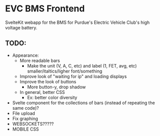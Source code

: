 # EVC BMS Frontend

SvelteKit webapp for the BMS for Purdue's Electric Vehicle Club's high voltage battery.

## TODO:

- Appearance:
	- More readable bars
		- Make the unit (V, A, C, etc) and label (1, FET, avg, etc) smaller/italtics/ligher font/something
	- Improve look of "waiting for ip" and loading displays
	- Improve the look of buttons
		- More button-y, drop shadow
	- In general, better CSS
		- Ex: better color diversity
- Svelte component for the collections of bars (instead of repeating the same code)?
- File upload
- Fix graphing
- WEBSOCKETS?????
- MOBILE CSS